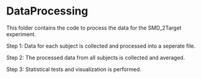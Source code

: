 # DataProcessing

This folder contains the code to process the data for the SMD_2Target experiment. 

Step 1: Data for each subject is collected and processed into a seperate file.

Step 2: The processed data from all subjects is collected and averaged.

Step 3: Statistical tests and visualization is performed.

